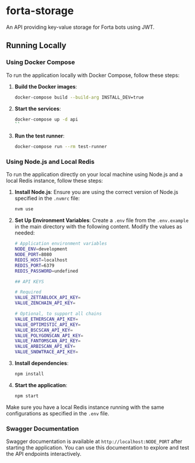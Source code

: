 # forta-storage

An API providing key-value storage for Forta bots using JWT.

## Running Locally

### Using Docker Compose

To run the application locally with Docker Compose, follow these steps:

1. **Build the Docker images**:
    ```bash
    docker-compose build --build-arg INSTALL_DEV=true
    ```

2. **Start the services**:
    ```bash
    docker-compose up -d api
    ``

3. **Run the test runner**:
    ```bash
    docker-compose run --rm test-runner
    ```

### Using Node.js and Local Redis

To run the application directly on your local machine using Node.js and a local Redis instance, follow these steps:

1. **Install Node.js**:
    Ensure you are using the correct version of Node.js specified in the `.nvmrc` file:
    ```bash
    nvm use
    ```

2. **Set Up Environment Variables**:
    Create a `.env` file from the `.env.example` in the main directory with the following content. Modify the values as needed:

    ```bash
    # Application environment variables
    NODE_ENV=development
    NODE_PORT=8080
    REDIS_HOST=localhost
    REDIS_PORT=6379
    REDIS_PASSWORD=undefined

    ## API KEYS

    # Required
    VALUE_ZETTABLOCK_API_KEY=
    VALUE_ZENCHAIN_API_KEY=

    # Optional, to support all chains
    VALUE_ETHERSCAN_API_KEY=
    VALUE_OPTIMISTIC_API_KEY=
    VALUE_BSCSCAN_API_KEY=
    VALUE_POLYGONSCAN_API_KEY=
    VALUE_FANTOMSCAN_API_KEY=
    VALUE_ARBISCAN_API_KEY=
    VALUE_SNOWTRACE_API_KEY=
    ```

3. **Install dependencies**:
    ```bash
    npm install
    ```

4. **Start the application**:
    ```bash
    npm start
    ```

Make sure you have a local Redis instance running with the same configurations as specified in the `.env` file.

### Swagger Documentation

Swagger documentation is available at `http://localhost:NODE_PORT` after starting the application. You can use this documentation to explore and test the API endpoints interactively.